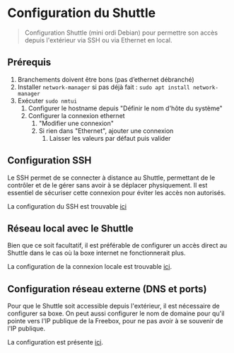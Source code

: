 # Configuration du Shuttle

> Configuration Shuttle (mini ordi Debian) pour permettre son accès depuis l'extérieur via SSH ou via Ethernet en local.

## Prérequis

1. Branchements doivent être bons (pas d’ethernet débranché)
2. Installer `network-manager` si pas déjà fait : `sudo apt install network-manager`
3. Exécuter `sudo nmtui`
   1. Configurer le hostname depuis "Définir le nom d'hôte du système"
   2. Configurer la connexion ethernet
      1. "Modifier une connexion"
      2. Si rien dans "Ethernet", ajouter une connexion
         1. Laisser les valeurs par défaut puis valider

## Configuration SSH

Le SSH permet de se connecter à distance au Shuttle, permettant de le contrôler et de le gérer sans avoir à se déplacer physiquement. Il est essentiel de sécuriser cette connexion pour éviter les accès non autorisés.

La configuration du SSH est trouvable [ici](ssh-configuration.md)

## Réseau local avec le Shuttle

Bien que ce soit facultatif, il est préférable de configurer un accès direct au Shuttle dans le cas où la boxe internet ne fonctionnerait plus.

La configuration de la connexion locale est trouvable [ici](private-net-configuration.md).

## Configuration réseau externe (DNS et ports)

Pour que le Shuttle soit accessible depuis l'extérieur, il est nécessaire de configurer sa boxe. On peut aussi configurer le nom de domaine pour qu'il pointe vers l'IP publique de la Freebox, pour ne pas avoir à se souvenir de l'IP publique.

La configuration est présente [ici](dns-ports-configuration.md#configuration-des-ports).
